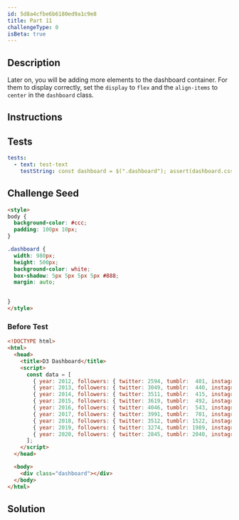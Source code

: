 ```yaml
---
id: 5d8a4cfbe6b6180ed9a1c9e8
title: Part 11
challengeType: 0
isBeta: true
---
```


## Description
<section id='description'>

Later on, you will be adding more elements to the dashboard container. For them to display correctly, set the `display` to `flex` and the `align-items` to `center` in the `dashboard` class.
</section>

## Instructions
<section id='instructions'>
</section>

## Tests
<section id='tests'>

```yml
tests:
  - text: test-text
    testString: const dashboard = $(".dashboard"); assert(dashboard.css("display") === "flex" && dashboard.css("align-items") === "center");

```

</section>

## Challenge Seed
<section id='challengeSeed'>
<div id='html-seed'>

```html
<style>
body {
  background-color: #ccc;
  padding: 100px 10px;
}

.dashboard {
  width: 980px;
  height: 500px;
  background-color: white;
  box-shadow: 5px 5px 5px 5px #888;
  margin: auto;

  
}
</style>

```

</div>


### Before Test
<div id='html-setup'>

```html
<!DOCTYPE html>
<html>
  <head>
    <title>D3 Dashboard</title>
    <script>
      const data = [ 
        { year: 2012, followers: { twitter: 2594, tumblr:  401, instagram:   83 }},
        { year: 2013, followers: { twitter: 3049, tumblr:  440, instagram:  192 }},
        { year: 2014, followers: { twitter: 3511, tumblr:  415, instagram:  511 }},
        { year: 2015, followers: { twitter: 3619, tumblr:  492, instagram: 1014 }},
        { year: 2016, followers: { twitter: 4046, tumblr:  543, instagram: 2066 }},
        { year: 2017, followers: { twitter: 3991, tumblr:  701, instagram: 3032 }},
        { year: 2018, followers: { twitter: 3512, tumblr: 1522, instagram: 4512 }},
        { year: 2019, followers: { twitter: 3274, tumblr: 1989, instagram: 4715 }},
        { year: 2020, followers: { twitter: 2845, tumblr: 2040, instagram: 4801 }}
      ];
    </script>
  </head>

  <body>
    <div class="dashboard"></div>
  </body>
</html>
```

</div>
</section>


## Solution
<section id='solution'>

```js
```

</section>
